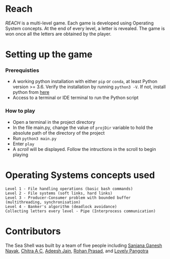 # Reach

*REACH* is a multi-level game. Each game is developed using Operating System concepts. At the end of every level, a letter is revealed. The game is won once all the letters are obtained by the player. 

# Setting up the game

### Prerequisties
- A working python installation with either `pip` or `conda`, at least Python version >= 3.6. Verify the installation by running `python3 -V`. If not, install python from [here]()
- Access to a terminal or IDE terminal to run the Python script

### How to play
- Open a terminal in the project directory
- In the file main.py, change the value of `projDir` variable to hold the absolute path of the directory of the project 
- Run `python3 main.py`
- Enter `play`
- A *scroll* will be displayed. Follow the intructions in the scroll to begin playing

# Operating Systems concepts used
    Level 1 - File handling operations (basic bash commands)
    Level 2 - File systems (soft links, hard links)
    Level 3 - Producer-Consumer problem with bounded buffer (multithreading, synchronisation)
    Level 4 - Banker's algorithm (deadlock avoidance)
    Collecting letters every level - Pipe (Interprocess communication)
    
# Contributors
The Sea Shell was built by a team of five people including [Sanjana Ganesh Nayak](), [Chitra A C](https://github.com/chitraac07), [Adeesh Jain](https://github.com/Lyricwheel5), [Rohan Prasad](https://github.com/xrohan13), and [Lovely Pangotra](https://github.com/lovelypangotra2003)
